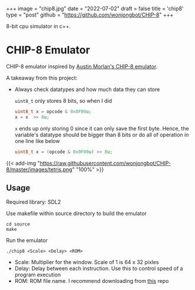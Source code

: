 +++
image = "chip8.jpg"
date = "2022-07-02"
draft = false
title = 'chip8'
type = "post"
github = "https://github.com/wonjongbot/CHIP-8"
+++

8-bit cpu simulator in c++.
<!--more-->

# CHIP-8 Emulator

CHIP-8 emulator inspired by [Austin Morlan's CHIP-8 emulator](https://austinmorlan.com/posts/chip8_emulator/).

A takeaway from this project:

- Always check datatypes and how much data they can store
  
  `uint8_t` only stores 8 bits, so when I did
  
    ``` c++
    uint8_t x = opcode & 0x0F00u;
    x = x  >> 8u;
    ```

    `x` ends up only storing 0 since it can only save the first byte. Hence, the variable's datatype should be bigger than 8 bits or do all of operation in one line like below

    ``` c++
    uint8_t x = (opcode & 0x0F00u) >> 8u;
    ```

{{< add-img "https://raw.githubusercontent.com/wonjongbot/CHIP-8/master/images/tetris.png" "100%" >}}

## Usage

Required library: SDL2

Use makefile within source directory to build the emulator

``` command
cd source
make
```

Run the emulator

``` command
./chip8 <Scale> <Delay> <ROM>
```

- Scale: Multiplier for the window. Scale of 1 is 64 x 32 pixles
- Delay: Delay between each instruction. Use this to control speed of a program execution
- ROM: ROM file name. I recommend downloading from [this](https://github.com/dmatlack/chip8/tree/master/roms/games) repo


